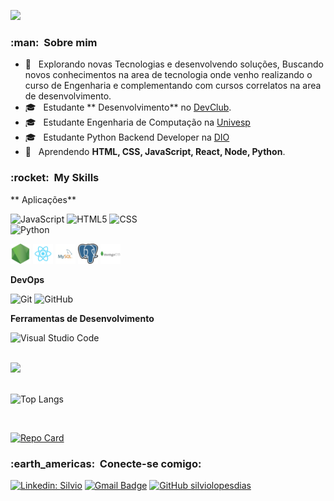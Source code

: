 ![](https://komarev.com/ghpvc/?username=silviolopesdias&color=006bed)

<h3> :man: &nbsp;Sobre mim </h3>

- 🤔 &nbsp; Explorando novas Tecnologias e desenvolvendo soluções, Buscando novos conhecimentos na area de tecnologia onde venho realizando o curso de Engenharia e complementando com cursos correlatos na area de desenvolvimento. 
- 🎓 &nbsp; Estudante ** Desenvolvimento** no  <a href="https://devclub.rodolfomori.com.br/" target="_blank">DevClub</a>.
- 🎓 &nbsp; Estudante Engenharia de Computação na <a href="https://univesp.br/" target="_blank">Univesp</a>
- 🎓 &nbsp; Estudante  Python Backend Developer na <a href="https://web.dio.me/home" target="_blank">DIO</a>
- 🌱 &nbsp; Aprendendo **HTML, CSS, JavaScript, React, Node, Python**.


<h3> :rocket: &nbsp;My Skills </h3>

** Aplicações**

  
  
  ![JavaScript](https://img.shields.io/badge/-JavaScript-333333?style=flat&logo=javascript)
  ![HTML5](https://img.shields.io/badge/-HTML5-333333?style=flat&logo=HTML5)
  ![CSS](https://img.shields.io/badge/-CSS-333333?style=flat&logo=CSS3&logoColor=1572B6)    
  ![Python](https://img.shields.io/badge/-Python-333333?style=flat&logo=python)

 <code><img height="32" src="https://raw.githubusercontent.com/github/explore/80688e429a7d4ef2fca1e82350fe8e3517d3494d/topics/nodejs/nodejs.png" alt="Nodejs"/></code>
  <code><img height="32" src="https://raw.githubusercontent.com/github/explore/80688e429a7d4ef2fca1e82350fe8e3517d3494d/topics/react/react.png" alt="React"/></code>
<code><img height="32" src="https://raw.githubusercontent.com/github/explore/80688e429a7d4ef2fca1e82350fe8e3517d3494d/topics/mysql/mysql.png" alt="MySQL"/></code>
<code><img height="32" src="https://raw.githubusercontent.com/github/explore/80688e429a7d4ef2fca1e82350fe8e3517d3494d/topics/postgresql/postgresql.png" alt="PostegreSQL"/></code>
<code><img height="32" src="https://raw.githubusercontent.com/github/explore/80688e429a7d4ef2fca1e82350fe8e3517d3494d/topics/mongodb/mongodb.png" alt="MongoDB"/></code>

**DevOps**

  ![Git](https://img.shields.io/badge/-Git-333333?style=flat&logo=git)
  ![GitHub](https://img.shields.io/badge/-GitHub-333333?style=flat&logo=github)
 
 

**Ferramentas de Desenvolvimento**

  ![Visual Studio Code](https://img.shields.io/badge/-Visual%20Studio%20Code-333333?style=flat&logo=visual-studio-code&logoColor=007ACC)


  
<br>


<a href="https://github.com/VanessaSwerts">
  <img height="180em" src="https://github-readme-stats.vercel.app/api?username=silviolopesdias&theme=dracula&show_icons=true" />
</a>

</br>


<br/>

![Top Langs](https://github-readme-stats-git-masterrstaa-rickstaa.vercel.app/api/top-langs/?username=silviolopesdias&layout=compact&bg_color=000&border_color=30A3DC&title_color=E94D5F&text_color=FFF)

<br/>

[![Repo Card]( https://github-readme-stats.vercel.app/api/pin/?username=silviolopesdias&repo=code-burguer-react&bg_color=000&border_color=30A3DC&show_icons=true&icon_color=30A3DC&title_color=E94D5F&text_color=FFF)](https://github.com/silviolopesdias/code-burguer-react)


<h3> :earth_americas: &nbsp;Conecte-se comigo: </h3> 

[![Linkedin: Silvio ](https://img.shields.io/badge/-silviolopes-blue?style=flat-square&logo=Linkedin&logoColor=white&link=DO-SEU-LINKEDIN)](https://www.linkedin.com/in/silvio-lopes-dias-69bbba214/)
[![Gmail Badge](https://img.shields.io/badge/-silvio.sandra@live.com-006bed?style=flat-square&logo=Gmail&logoColor=white&link=mailto:silvio.sandra@live.com)](mailto:silvio.sandra@live.com)
[![GitHub silviolopesdias]( https://img.shields.io/github/followers/silviolopesdias?label=follow&style=social)](https://github.com/silviolopesdias)

